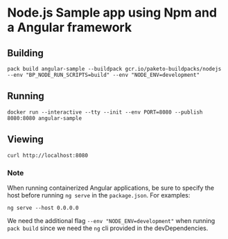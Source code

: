 # Node.js Sample app using Npm and a Angular framework

## Building

`pack build angular-sample --buildpack gcr.io/paketo-buildpacks/nodejs --env "BP_NODE_RUN_SCRIPTS=build" --env "NODE_ENV=development"`

## Running

`docker run --interactive --tty --init --env PORT=8080 --publish 8080:8080 angular-sample`

## Viewing

`curl http://localhost:8080`

### Note

When running containerized Angular applications, be sure to specify the host before running `ng serve` in the `package.json`. For examples:

`ng serve --host 0.0.0.0`

We need the additional flag `--env "NODE_ENV=development"` when running `pack build` since we need the `ng` cli provided in the devDependencies.

